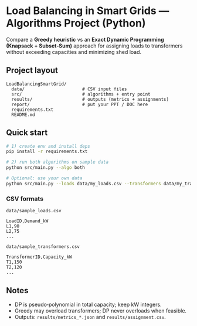 # Load Balancing in Smart Grids — Algorithms Project (Python)

Compare a **Greedy heuristic** vs an **Exact Dynamic Programming (Knapsack + Subset-Sum)** approach
for assigning loads to transformers without exceeding capacities and minimizing shed load.

## Project layout
```
LoadBalancingSmartGrid/
  data/                      # CSV input files
  src/                       # algorithms + entry point
  results/                   # outputs (metrics + assignments)
  report/                    # put your PPT / DOC here
  requirements.txt
  README.md
```

## Quick start

```bash
# 1) create env and install deps
pip install -r requirements.txt

# 2) run both algorithms on sample data
python src/main.py --algo both

# Optional: use your own data
python src/main.py --loads data/my_loads.csv --transformers data/my_transformers.csv --algo dp --out results/my_run
```

### CSV formats

`data/sample_loads.csv`
```
LoadID,Demand_kW
L1,90
L2,75
...
```

`data/sample_transformers.csv`
```
TransformerID,Capacity_kW
T1,150
T2,120
...
```

## Notes
- DP is pseudo‑polynomial in total capacity; keep kW integers.
- Greedy may overload transformers; DP never overloads when feasible.
- Outputs: `results/metrics_*.json` and `results/assignment.csv`.
